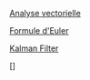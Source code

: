 [Analyse vectorielle](Analyse%20vectorielle.md)

[Formule d'Euler](Formule%20d'Euler.md)

[Kalman Filter](Kalman%20Filter.md)

[]

